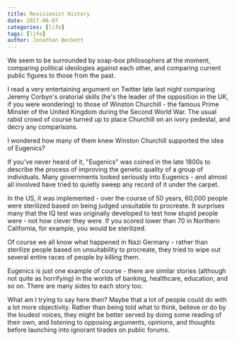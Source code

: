 ```yaml
---
title: Revisionist History
date: 2017-06-07
categories: [life]
tags: [life]
author: Jonathan Beckett
---
```


We seem to be surrounded by soap-box philosophers at the moment, comparing political ideologies against each other, and comparing current public figures to those from the past.

I read a very entertaining argument on Twitter late last night comparing Jeremy Corbyn's oratorial skills (he's the leader of the opposition in the UK, if you were wondering) to those of Winston Churchill - the famous Prime Minster of the United Kingdom during the Second World War. The usual rabid crowd of course turned up to place Churchill on an ivory pedestal, and decry any comparisons.

I wondered how many of them knew Winston Churchill supported the idea of Eugenics?

If you've never heard of it, "Eugenics" was coined in the late 1800s to describe the process of improving the genetic quality of a group of individuals. Many governments looked seriously into Eugenics - and almost all involved have tried to quietly sweep any record of it under the carpet.

In the US, it was implemented - over the course of 50 years, 60,000 people were sterilized based on being judged unsuitable to procreate. It surprises many that the IQ test was originally developed to test how stupid people were - not how clever they were. If you scored lower than 70 in Northern California, for example, you would be sterilized.

Of course we all know what happened in Nazi Germany - rather than sterilize people based on unsuitability to procreate, they tried to wipe out several entire races of people by killing them.

Eugenics is just one example of course - there are similar stories (although not quite as horrifying) in the worlds of banking, healthcare, education, and so on. There are many sides to each story too.

What am I trying to say here then? Maybe that a lot of people could do with a lot more objectivity. Rather than being told what to think, believe or do by the loudest voices, they might be better served by doing some reading of their own, and listening to opposing arguments, opinions, and thoughts before launching into ignorant tirades on public forums.